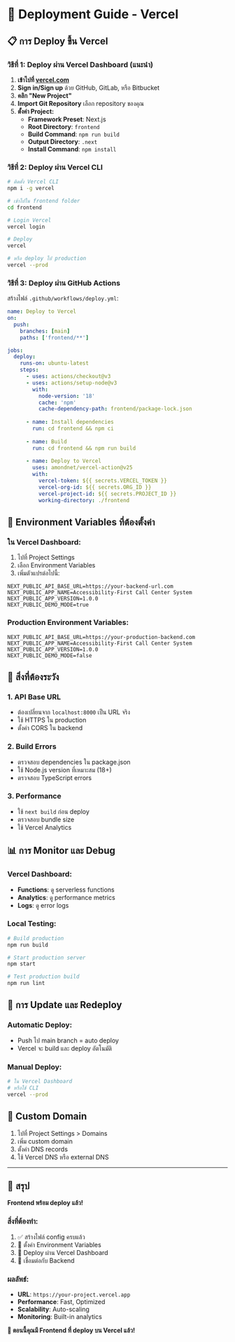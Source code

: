 # 🚀 Deployment Guide - Vercel

## 📋 **การ Deploy ขึ้น Vercel**

### **วิธีที่ 1: Deploy ผ่าน Vercel Dashboard (แนะนำ)**

1. **เข้าไปที่ [vercel.com](https://vercel.com)**
2. **Sign in/Sign up** ด้วย GitHub, GitLab, หรือ Bitbucket
3. **คลิก "New Project"**
4. **Import Git Repository** เลือก repository ของคุณ
5. **ตั้งค่า Project:**
   - **Framework Preset**: Next.js
   - **Root Directory**: `frontend`
   - **Build Command**: `npm run build`
   - **Output Directory**: `.next`
   - **Install Command**: `npm install`

### **วิธีที่ 2: Deploy ผ่าน Vercel CLI**

```bash
# ติดตั้ง Vercel CLI
npm i -g vercel

# เข้าไปใน frontend folder
cd frontend

# Login Vercel
vercel login

# Deploy
vercel

# หรือ deploy ไป production
vercel --prod
```

### **วิธีที่ 3: Deploy ผ่าน GitHub Actions**

สร้างไฟล์ `.github/workflows/deploy.yml`:

```yaml
name: Deploy to Vercel
on:
  push:
    branches: [main]
    paths: ['frontend/**']

jobs:
  deploy:
    runs-on: ubuntu-latest
    steps:
      - uses: actions/checkout@v3
      - uses: actions/setup-node@v3
        with:
          node-version: '18'
          cache: 'npm'
          cache-dependency-path: frontend/package-lock.json
      
      - name: Install dependencies
        run: cd frontend && npm ci
      
      - name: Build
        run: cd frontend && npm run build
      
      - name: Deploy to Vercel
        uses: amondnet/vercel-action@v25
        with:
          vercel-token: ${{ secrets.VERCEL_TOKEN }}
          vercel-org-id: ${{ secrets.ORG_ID }}
          vercel-project-id: ${{ secrets.PROJECT_ID }}
          working-directory: ./frontend
```

## 🔧 **Environment Variables ที่ต้องตั้งค่า**

### **ใน Vercel Dashboard:**
1. ไปที่ Project Settings
2. เลือก Environment Variables
3. เพิ่มตัวแปรต่อไปนี้:

```env
NEXT_PUBLIC_API_BASE_URL=https://your-backend-url.com
NEXT_PUBLIC_APP_NAME=Accessibility-First Call Center System
NEXT_PUBLIC_APP_VERSION=1.0.0
NEXT_PUBLIC_DEMO_MODE=true
```

### **Production Environment Variables:**
```env
NEXT_PUBLIC_API_BASE_URL=https://your-production-backend.com
NEXT_PUBLIC_APP_NAME=Accessibility-First Call Center System
NEXT_PUBLIC_APP_VERSION=1.0.0
NEXT_PUBLIC_DEMO_MODE=false
```

## 🚨 **สิ่งที่ต้องระวัง**

### **1. API Base URL**
- ต้องเปลี่ยนจาก `localhost:8000` เป็น URL จริง
- ใช้ HTTPS ใน production
- ตั้งค่า CORS ใน backend

### **2. Build Errors**
- ตรวจสอบ dependencies ใน package.json
- ใช้ Node.js version ที่เหมาะสม (18+)
- ตรวจสอบ TypeScript errors

### **3. Performance**
- ใช้ `next build` ก่อน deploy
- ตรวจสอบ bundle size
- ใช้ Vercel Analytics

## 📊 **การ Monitor และ Debug**

### **Vercel Dashboard:**
- **Functions**: ดู serverless functions
- **Analytics**: ดู performance metrics
- **Logs**: ดู error logs

### **Local Testing:**
```bash
# Build production
npm run build

# Start production server
npm start

# Test production build
npm run lint
```

## 🔄 **การ Update และ Redeploy**

### **Automatic Deploy:**
- Push ไป main branch = auto deploy
- Vercel จะ build และ deploy อัตโนมัติ

### **Manual Deploy:**
```bash
# ใน Vercel Dashboard
# หรือใช้ CLI
vercel --prod
```

## 📱 **Custom Domain**

1. ไปที่ Project Settings > Domains
2. เพิ่ม custom domain
3. ตั้งค่า DNS records
4. ใช้ Vercel DNS หรือ external DNS

---

## 🎯 **สรุป**

**Frontend พร้อม deploy แล้ว!** 

### **สิ่งที่ต้องทำ:**
1. ✅ สร้างไฟล์ config ครบแล้ว
2. 🔧 ตั้งค่า Environment Variables
3. 🚀 Deploy ผ่าน Vercel Dashboard
4. 🔗 เชื่อมต่อกับ Backend

### **ผลลัพธ์:**
- **URL**: `https://your-project.vercel.app`
- **Performance**: Fast, Optimized
- **Scalability**: Auto-scaling
- **Monitoring**: Built-in analytics

**🎉 ตอนนี้คุณมี Frontend ที่ deploy บน Vercel แล้ว!** 